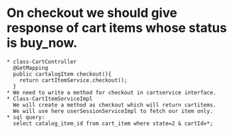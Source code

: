 # On checkout we should give response of cart items whose status is buy_now. 
```
* class-CartController
  @GetMapping
  public cartalogItem checkout(){
    return cartItemService.checkout();
  }
* We need to write a method for checkout in cartservice interface.
* Class-CartItemServiceImpl
  We will create a method as checkout which will return cartitems.
  We will use here userSessionServiceImpl to fetch our item only.
* sql query:
  select catalog_item_id from cart_item where state=2 & cartId=*;
```
